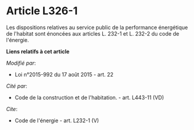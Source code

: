 # Article L326-1

Les dispositions relatives au service public de la performance énergétique de l'habitat sont énoncées aux articles L. 232-1
et L. 232-2 du code de l'énergie.

**Liens relatifs à cet article**

_Modifié par_:

  - Loi n°2015-992 du 17 août 2015 - art. 22

_Cité par_:

  - Code de la construction et de l'habitation. - art. L443-11 (VD)

_Cite_:

  - Code de l'énergie - art. L232-1 (V)
